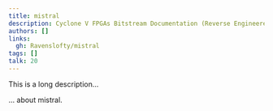 ```yaml
---
title: mistral
description: Cyclone V FPGAs Bitstream Documentation (Reverse Engineered)
authors: []
links:
  gh: Ravenslofty/mistral
tags: []
talk: 20
---
```


This is a long description...
<!--more-->
... about mistral.
